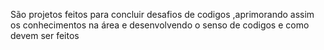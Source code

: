 São projetos feitos para concluir desafios de codigos ,aprimorando assim os conhecimentos na área e desenvolvendo o senso de codigos e como devem ser feitos
